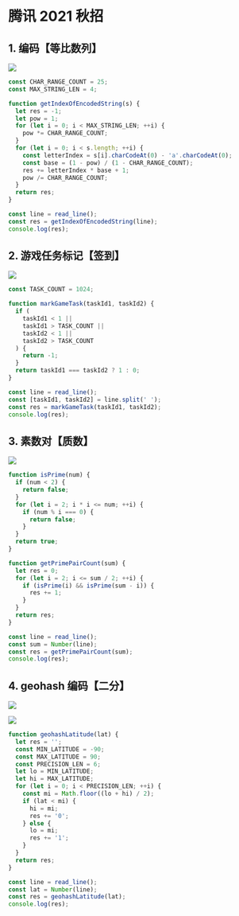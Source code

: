 # 腾讯 2021 秋招

## 1. 编码【等比数列】

![](./assets/tencent-2021-fall-1.png)

```js
const CHAR_RANGE_COUNT = 25;
const MAX_STRING_LEN = 4;

function getIndexOfEncodedString(s) {
  let res = -1;
  let pow = 1;
  for (let i = 0; i < MAX_STRING_LEN; ++i) {
    pow *= CHAR_RANGE_COUNT;
  }
  for (let i = 0; i < s.length; ++i) {
    const letterIndex = s[i].charCodeAt(0) - 'a'.charCodeAt(0);
    const base = (1 - pow) / (1 - CHAR_RANGE_COUNT);
    res += letterIndex * base + 1;
    pow /= CHAR_RANGE_COUNT;
  }
  return res;
}

const line = read_line();
const res = getIndexOfEncodedString(line);
console.log(res);
```

## 2. 游戏任务标记【签到】

![](./assets/tencent-2021-fall-2.png)

```js
const TASK_COUNT = 1024;

function markGameTask(taskId1, taskId2) {
  if (
    taskId1 < 1 ||
    taskId1 > TASK_COUNT ||
    taskId2 < 1 ||
    taskId2 > TASK_COUNT
  ) {
    return -1;
  }
  return taskId1 === taskId2 ? 1 : 0;
}

const line = read_line();
const [taskId1, taskId2] = line.split(' ');
const res = markGameTask(taskId1, taskId2);
console.log(res);
```

## 3. 素数对【质数】

![](./assets/tencent-2021-fall-3.png)

```js
function isPrime(num) {
  if (num < 2) {
    return false;
  }
  for (let i = 2; i * i <= num; ++i) {
    if (num % i === 0) {
      return false;
    }
  }
  return true;
}

function getPrimePairCount(sum) {
  let res = 0;
  for (let i = 2; i <= sum / 2; ++i) {
    if (isPrime(i) && isPrime(sum - i)) {
      res += 1;
    }
  }
  return res;
}

const line = read_line();
const sum = Number(line);
const res = getPrimePairCount(sum);
console.log(res);
```

## 4. geohash 编码【二分】

![](./assets/tencent-2021-fall-4-1.png)

![](./assets/tencent-2021-fall-4-2.png)

```js
function geohashLatitude(lat) {
  let res = '';
  const MIN_LATITUDE = -90;
  const MAX_LATITUDE = 90;
  const PRECISION_LEN = 6;
  let lo = MIN_LATITUDE;
  let hi = MAX_LATITUDE;
  for (let i = 0; i < PRECISION_LEN; ++i) {
    const mi = Math.floor((lo + hi) / 2);
    if (lat < mi) {
      hi = mi;
      res += '0';
    } else {
      lo = mi;
      res += '1';
    }
  }
  return res;
}

const line = read_line();
const lat = Number(line);
const res = geohashLatitude(lat);
console.log(res);
```
